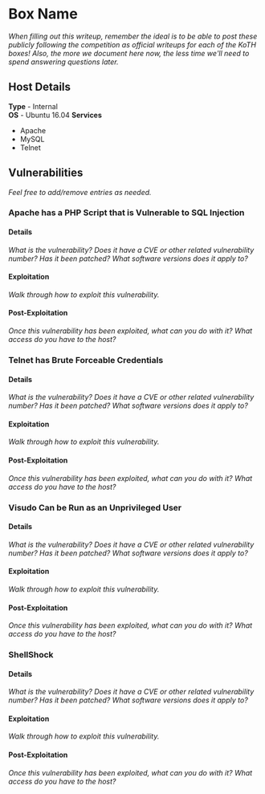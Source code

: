 # Box Name
_When filling out this writeup, remember the ideal is to be able to post these
publicly following the competition as official writeups for each of the KoTH
boxes!  Also, the more we document here now, the less time we'll need to spend
answering questions later._

## Host Details
**Type** - Internal  
**OS** - Ubuntu 16.04
**Services**
- Apache
- MySQL
- Telnet

## Vulnerabilities
_Feel free to add/remove entries as needed._

### Apache has a PHP Script that is Vulnerable to SQL Injection
#### Details
_What is the vulnerability?  Does it have a CVE or other related vulnerability
number?   Has it been patched?  What software versions does it apply to?_

#### Exploitation
_Walk through how to exploit this vulnerability._

#### Post-Exploitation
_Once this vulnerability has been exploited, what can you do with it?  What
access do you have to the host?_

### Telnet has Brute Forceable Credentials
#### Details
_What is the vulnerability?  Does it have a CVE or other related vulnerability
number?   Has it been patched?  What software versions does it apply to?_

#### Exploitation
_Walk through how to exploit this vulnerability._

#### Post-Exploitation
_Once this vulnerability has been exploited, what can you do with it?  What
access do you have to the host?_

### Visudo Can be Run as an Unprivileged User
#### Details
_What is the vulnerability?  Does it have a CVE or other related vulnerability
number?   Has it been patched?  What software versions does it apply to?_

#### Exploitation
_Walk through how to exploit this vulnerability._

#### Post-Exploitation
_Once this vulnerability has been exploited, what can you do with it?  What
access do you have to the host?_

### ShellShock
#### Details
_What is the vulnerability?  Does it have a CVE or other related vulnerability
number?   Has it been patched?  What software versions does it apply to?_

#### Exploitation
_Walk through how to exploit this vulnerability._

#### Post-Exploitation
_Once this vulnerability has been exploited, what can you do with it?  What
access do you have to the host?_

